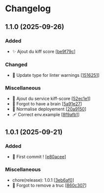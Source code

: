 # Changelog

<a name="1.1.0"></a>
## 1.1.0 (2025-09-26)

### Added

- ✨ Ajout du kiff score [[be9f79c](https://github.com/Horus-Turboss-Finance/main-api/commit/be9f79c1e20a92b5b8f5b8b02423c06f5a51f439)]

### Changed

- 🚨 Update type for linter warnings [[1516251](https://github.com/Horus-Turboss-Finance/main-api/commit/151625158e3145f7c795cb0fae9d626881a210f1)]

### Miscellaneous

- 🚧 Ajout du service kiff-score [[52ec1e1](https://github.com/Horus-Turboss-Finance/main-api/commit/52ec1e14c3fb74ae0c4b2b5ef3d800092d7b3e7a)]
- 🚀 Forgot to have a brain [[5a91e27](https://github.com/Horus-Turboss-Finance/main-api/commit/5a91e27e956d68191cf2f8cb4c85fadd904c04bd)]
- 🚀 Normalise deployement [[20a9150](https://github.com/Horus-Turboss-Finance/main-api/commit/20a915083945cfdf9fde432ab6730516aac621b3)]
- 🩹 Correct env.example [[8f9afb1](https://github.com/Horus-Turboss-Finance/main-api/commit/8f9afb17ebfa8404cef6ac016fa09d93403abea8)]


<a name="1.0.1"></a>
## 1.0.1 (2025-09-21)

### Added

- 🎉 First commit ! [[e80acee](https://github.com/Horus-Turboss-Finance/main-api/commit/e80aceee7e2b962aa1ea652a3f561d6ab134dbfd)]

### Miscellaneous

-  chore(release): 1.0.1 [[3eb6af0](https://github.com/Horus-Turboss-Finance/main-api/commit/3eb6af03d18033140853c10c596f603ec824405f)]
- 📝 Forgot to remove a truc [[860c307](https://github.com/Horus-Turboss-Finance/main-api/commit/860c307bd49bc2c5137260db436728762eb151e7)]


